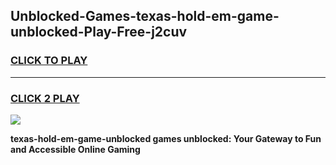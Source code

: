 
## Unblocked-Games-texas-hold-em-game-unblocked-Play-Free-j2cuv
<h3>
<a href="https://premium76.site?title=texas-hold-em-game-unblocked&ref=19M">CLICK TO PLAY</a></h3>
<hr>

<h3>
<a href="https://premium76.site?title=texas-hold-em-game-unblocked&ref=19M">CLICK 2 PLAY</a>
  
</h3>

<a href="https://premium76.site?title=texas-hold-em-game-unblocked&ref=19M"><img src="https://clearcache.store/games.png"></a>


**texas-hold-em-game-unblocked games unblocked: Your Gateway to Fun and Accessible Online Gaming**
